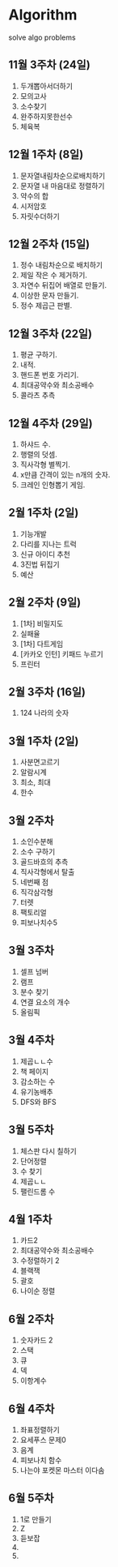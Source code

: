 # Algorithm

solve algo problems

## 11월 3주차 (24일)

1. 두개뽑아서더하기
2. 모의고사
3. 소수찾기
4. 완주하지못한선수
5. 체육복

## 12월 1주차 (8일)

1. 문자열내림차순으로배치하기
2. 문자열 내 마음대로 정렬하기
3. 약수의 합
4. 시저암호
5. 자릿수더하기

## 12월 2주차 (15일)

1. 정수 내림차순으로 배치하기
2. 제일 작은 수 제거하기.
3. 자연수 뒤집어 배열로 만들기.
4. 이상한 문자 만들기.
5. 정수 제곱근 판별.

## 12월 3주차 (22일)

1. 평균 구하기.
2. 내적.
3. 핸드폰 번호 가리기.
4. 최대공약수와 최소공배수
5. 콜라츠 추측

## 12월 4주차 (29일)

1. 하샤드 수.
2. 행렬의 덧셈.
3. 직사각형 별찍기.
4. x만큼 간격이 있는 n개의 숫자.
5. 크레인 인형뽑기 게임.

## 2월 1주차 (2일)

1. 기능개발
2. 다리를 지나는 트럭
3. 신규 아이디 추천
4. 3진법 뒤집기
5. 예산

## 2월 2주차 (9일)

1. [1차] 비밀지도
2. 실패율
3. [1차] 다트게임
4. [카카오 인턴] 키패드 누르기
5. 프린터

## 2월 3주차 (16일)

1. 124 나라의 숫자

## 3월 1주차 (2일)

1. 사분면고르기
2. 알람시계
3. 최소, 최대
4. 한수

## 3월 2주차

1. 소인수분해
2. 소수 구하기
3. 골드바흐의 추측
4. 직사각형에서 탈출
5. 네번째 점
6. 직각삼각형
7. 터렛
8. 팩토리얼
9. 피보나치수5

## 3월 3주차

1. 셀프 넘버
2. 램프
3. 분수 찾기
4. 연결 요소의 개수
5. 올림픽

## 3월 4주차

1. 제곱ㄴㄴ수
2. 책 페이지
3. 감소하는 수
4. 유기농배추
5. DFS와 BFS

## 3월 5주차

1. 체스판 다시 칠하기
2. 단어정렬
3. 수 찾기
4. 제곱ㄴㄴ
5. 팰린드롬 수

## 4월 1주차

1. 카드2
2. 최대공약수와 최소공배수
3. 수정렬하기 2
4. 블랙잭
5. 괄호
6. 나이순 정렬

## 6월 2주차

1. 숫자카드 2
2. 스택
3. 큐
4. 덱
5. 이항계수

## 6월 4주차

1. 좌표정렬하기
2. 요세푸스 문제0
3. 음계
4. 피보나치 함수
5. 나는야 포켓몬 마스터 이다솜

## 6월 5주차

1. 1로 만들기
2. Z
3. 듣보잡
4.
5.
